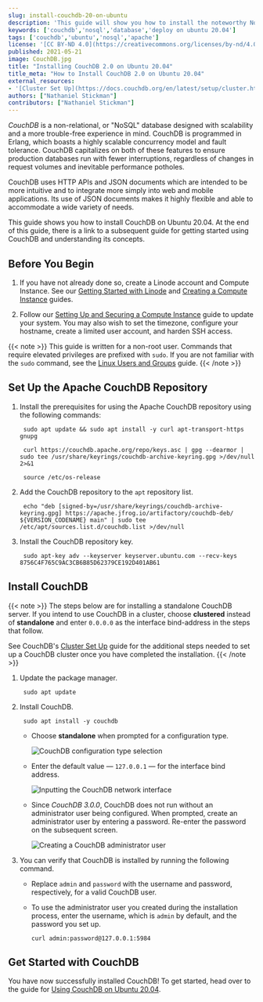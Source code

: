 ```yaml
---
slug: install-couchdb-20-on-ubuntu
description: 'This guide will show you how to install the noteworthy NoSQL database utility known for its scalability and fault tolerance, CouchDB 2.0 on Ubuntu 20.04.'
keywords: ['couchdb','nosql','database','deploy on ubuntu 20.04']
tags: ['couchdb','ubuntu','nosql','apache']
license: '[CC BY-ND 4.0](https://creativecommons.org/licenses/by-nd/4.0)'
published: 2021-05-21
image: CouchDB.jpg
title: "Installing CouchDB 2.0 on Ubuntu 20.04"
title_meta: "How to Install CouchDB 2.0 on Ubuntu 20.04"
external_resources:
- '[Cluster Set Up](https://docs.couchdb.org/en/latest/setup/cluster.html)'
authors: ["Nathaniel Stickman"]
contributors: ["Nathaniel Stickman"]
---
```


*CouchDB* is a non-relational, or "NoSQL" database designed with scalability and a more trouble-free experience in mind. CouchDB is programmed in Erlang, which boasts a highly scalable concurrency model and fault tolerance. CouchDB capitalizes on both of these features to ensure production databases run with fewer interruptions, regardless of changes in request volumes and inevitable performance potholes.

CouchDB uses HTTP APIs and JSON documents which are intended to be more intuitive and to integrate more simply into web and mobile applications. Its use of JSON documents makes it highly flexible and able to accommodate a wide variety of needs.

This guide shows you how to install CouchDB on Ubuntu 20.04. At the end of this guide, there is a link to a subsequent guide for getting started using CouchDB and understanding its concepts.

## Before You Begin

1.  If you have not already done so, create a Linode account and Compute Instance. See our [Getting Started with Linode](/docs/products/platform/get-started/) and [Creating a Compute Instance](/docs/products/compute/compute-instances/guides/create/) guides.

1.  Follow our [Setting Up and Securing a Compute Instance](/docs/products/compute/compute-instances/guides/set-up-and-secure/) guide to update your system. You may also wish to set the timezone, configure your hostname, create a limited user account, and harden SSH access.

{{< note >}}
This guide is written for a non-root user. Commands that require elevated privileges are prefixed with `sudo`. If you are not familiar with the `sudo` command, see the [Linux Users and Groups](/docs/guides/linux-users-and-groups/) guide.
{{< /note >}}

## Set Up the Apache CouchDB Repository

1. Install the prerequisites for using the Apache CouchDB repository using the following commands:

        sudo apt update && sudo apt install -y curl apt-transport-https gnupg

        curl https://couchdb.apache.org/repo/keys.asc | gpg --dearmor | sudo tee /usr/share/keyrings/couchdb-archive-keyring.gpg >/dev/null 2>&1

        source /etc/os-release

1. Add the CouchDB repository to the `apt` repository list.

        echo "deb [signed-by=/usr/share/keyrings/couchdb-archive-keyring.gpg] https://apache.jfrog.io/artifactory/couchdb-deb/ ${VERSION_CODENAME} main" | sudo tee /etc/apt/sources.list.d/couchdb.list >/dev/null

1. Install the CouchDB repository key.

        sudo apt-key adv --keyserver keyserver.ubuntu.com --recv-keys 8756C4F765C9AC3CB6B85D62379CE192D401AB61

## Install CouchDB

{{< note >}}
The steps below are for installing a standalone CouchDB server. If you intend to use CouchDB in a cluster, choose **clustered** instead of **standalone** and enter `0.0.0.0` as the interface bind-address in the steps that follow.

See CouchDB's [Cluster Set Up](https://docs.couchdb.org/en/latest/setup/cluster.html) guide for the additional steps needed to set up a CouchDB cluster once you have completed the installation.
{{< /note >}}

1. Update the package manager.

        sudo apt update

1. Install CouchDB.

        sudo apt install -y couchdb

    - Choose **standalone** when prompted for a configuration type.

        ![CouchDB configuration type selection](couchdb-installation-config-type.png)

    - Enter the default value — `127.0.0.1` — for the interface bind address.

        ![Inputting the CouchDB network interface](couchdb-installation-network.png)

    - Since *CouchDB 3.0.0*, CouchDB does not run without an administrator user being configured. When prompted, create an administrator user by entering a password. Re-enter the password on the subsequent screen.

        ![Creating a CouchDB administrator user](couchdb-installation-admin-user.png)

1. You can verify that CouchDB is installed by running the following command.
   - Replace `admin` and `password` with the username and password, respectively, for a valid CouchDB user.
   - To use the administrator user you created during the installation process, enter the username, which is `admin` by default, and the password you set up.

         curl admin:password@127.0.0.1:5984

## Get Started with CouchDB

You have now successfully installed CouchDB! To get started, head over to the guide for [Using CouchDB on Ubuntu 20.04](/docs/guides/use-couchdb-2-0-on-ubuntu-20-04/).
